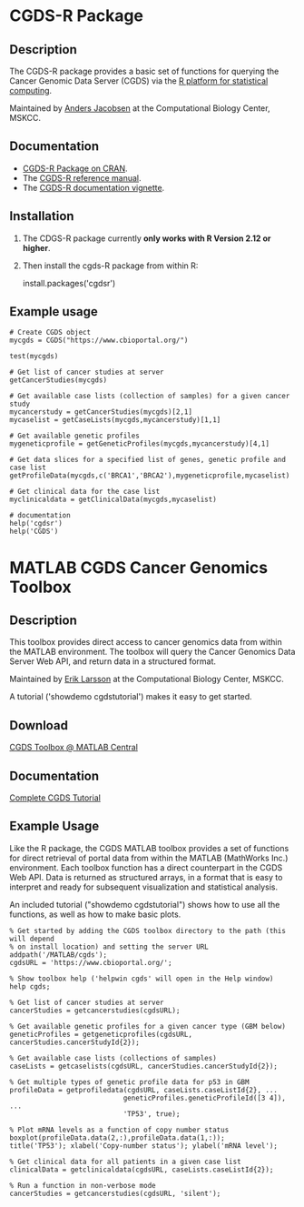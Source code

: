 # CGDS-R Package

## Description

The CGDS-R package provides a basic set of functions for querying the Cancer Genomic Data Server (CGDS) via the [R platform for statistical computing](http://www.r-project.org/).  

Maintained by [Anders Jacobsen](http://cbio.mskcc.org/people/info/anders_jacobsen.html) at the Computational Biology Center, MSKCC.

## Documentation

* [CGDS-R Package on CRAN](http://cran.r-project.org/web/packages/cgdsr/index.html).
* The [CGDS-R reference manual](http://cran.r-project.org/web/packages/cgdsr/cgdsr.pdf).
* The [CGDS-R documentation vignette](http://cran.r-project.org/web/packages/cgdsr/vignettes/cgdsr.pdf).

## Installation

1.  The CDGS-R package currently **only works with R Version 2.12 or higher**.

2.  Then install the cgds-R package from within R:

     install.packages('cgdsr')

## Example usage

	# Create CGDS object
	mycgds = CGDS("https://www.cbioportal.org/")

	test(mycgds)

	# Get list of cancer studies at server
	getCancerStudies(mycgds)

	# Get available case lists (collection of samples) for a given cancer study
	mycancerstudy = getCancerStudies(mycgds)[2,1]
	mycaselist = getCaseLists(mycgds,mycancerstudy)[1,1]

	# Get available genetic profiles
	mygeneticprofile = getGeneticProfiles(mycgds,mycancerstudy)[4,1]

	# Get data slices for a specified list of genes, genetic profile and case list
	getProfileData(mycgds,c('BRCA1','BRCA2'),mygeneticprofile,mycaselist)

	# Get clinical data for the case list
	myclinicaldata = getClinicalData(mycgds,mycaselist)

	# documentation
	help('cgdsr')
	help('CGDS')

# MATLAB CGDS Cancer Genomics Toolbox

## Description

This toolbox provides direct access to cancer genomics data from within the MATLAB environment. The toolbox will query the Cancer Genomics Data Server Web API, and return data in a structured format.

Maintained by [Erik Larsson](http://cbio.mskcc.org/people/info/erik_larsson.html) at the Computational Biology Center, MSKCC.

A tutorial ('showdemo cgdstutorial') makes it easy to get started. 

## Download

[CGDS Toolbox @ MATLAB Central](http://www.mathworks.com/matlabcentral/fileexchange/31297-mskcc-cgds-cancer-genomics-toolbox)

## Documentation

[Complete CGDS Tutorial](http://www.mathworks.com/matlabcentral/fileexchange/31297-mskcc-cgds-cancer-genomics-toolbox/content/html/cgdstutorial.html)

## Example Usage

Like the R package, the CGDS MATLAB toolbox provides a set of functions for direct retrieval of portal data from within the MATLAB (MathWorks Inc.) environment. Each toolbox function has a direct counterpart in the CGDS Web API. Data is returned as structured arrays, in a format that is easy to interpret and ready for subsequent visualization and statistical analysis. 

An included tutorial ("showdemo cgdstutorial") shows how to use all the functions, as well as how to make basic plots.

	% Get started by adding the CGDS toolbox directory to the path (this will depend
	% on install location) and setting the server URL
	addpath('/MATLAB/cgds');
	cgdsURL = 'https://www.cbioportal.org/';

	% Show toolbox help ('helpwin cgds' will open in the Help window)
	help cgds;

	% Get list of cancer studies at server
	cancerStudies = getcancerstudies(cgdsURL);

	% Get available genetic profiles for a given cancer type (GBM below)
	geneticProfiles = getgeneticprofiles(cgdsURL, cancerStudies.cancerStudyId{2});

	% Get available case lists (collections of samples)
	caseLists = getcaselists(cgdsURL, cancerStudies.cancerStudyId{2});

	% Get multiple types of genetic profile data for p53 in GBM
	profileData = getprofiledata(cgdsURL, caseLists.caseListId{2}, ...
	                            geneticProfiles.geneticProfileId([3 4]), ...
	                            'TP53', true);

	% Plot mRNA levels as a function of copy number status
	boxplot(profileData.data(2,:),profileData.data(1,:));
	title('TP53'); xlabel('Copy-number status'); ylabel('mRNA level');

	% Get clinical data for all patients in a given case list
	clinicalData = getclinicaldata(cgdsURL, caseLists.caseListId{2});

	% Run a function in non-verbose mode
	cancerStudies = getcancerstudies(cgdsURL, 'silent');
